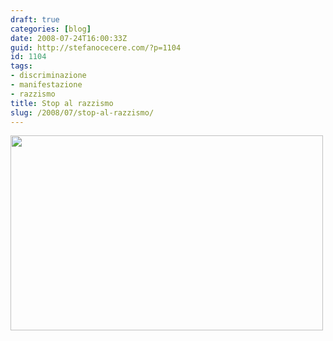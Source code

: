 ```yaml
---
draft: true
categories: [blog]
date: 2008-07-24T16:00:33Z
guid: http://stefanocecere.com/?p=1104
id: 1104
tags:
- discriminazione
- manifestazione
- razzismo
title: Stop al razzismo
slug: /2008/07/stop-al-razzismo/
---
```


<img src="http://stefanocecere.com/wp-content/uploads/sites/3/2008/07/stoprazzismo.jpg" alt="" title="stoprazzismo" width="500" height="312" class="aligncenter size-full wp-image-1105" srcset="http://stefanocecere.com/wp-content/uploads/sites/3/2008/07/stoprazzismo.jpg 630w, http://stefanocecere.com/wp-content/uploads/sites/3/2008/07/stoprazzismo-300x188.jpg 300w" sizes="(max-width: 500px) 100vw, 500px" />